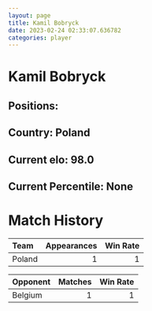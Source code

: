 ```yaml
---  
layout: page  
title: Kamil Bobryck  
date: 2023-02-24 02:33:07.636782  
categories: player  
---
```

# Kamil Bobryck

## Positions: 

## Country: Poland

## Current elo: 98.0

## Current Percentile: None

# Match History


| Team   |   Appearances |   Win Rate |
|:-------|--------------:|-----------:|
| Poland |             1 |          1 |

| Opponent   |   Matches |   Win Rate |
|:-----------|----------:|-----------:|
| Belgium    |         1 |          1 |